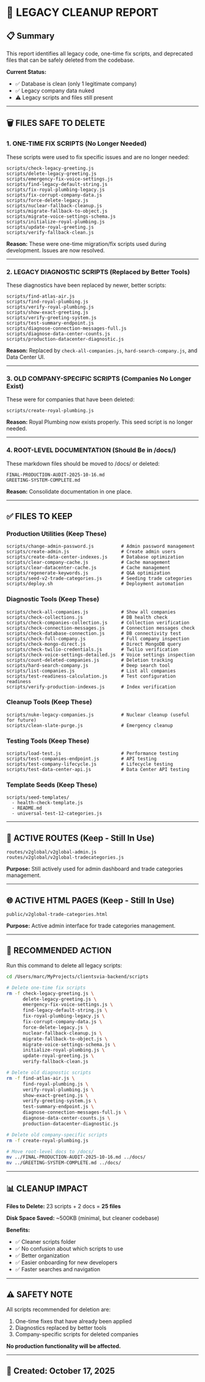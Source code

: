 # 🧹 LEGACY CLEANUP REPORT

## 📋 Summary

This report identifies all legacy code, one-time fix scripts, and deprecated files that can be safely deleted from the codebase.

**Current Status:**
- ✅ Database is clean (only 1 legitimate company)
- ✅ Legacy company data nuked
- ⚠️ Legacy scripts and files still present

---

## 🗑️ FILES SAFE TO DELETE

### 1. ONE-TIME FIX SCRIPTS (No Longer Needed)

These scripts were used to fix specific issues and are no longer needed:

```
scripts/check-legacy-greeting.js
scripts/delete-legacy-greeting.js
scripts/emergency-fix-voice-settings.js
scripts/find-legacy-default-string.js
scripts/fix-royal-plumbing-legacy.js
scripts/fix-corrupt-company-data.js
scripts/force-delete-legacy.js
scripts/nuclear-fallback-cleanup.js
scripts/migrate-fallback-to-object.js
scripts/migrate-voice-settings-schema.js
scripts/initialize-royal-plumbing.js
scripts/update-royal-greeting.js
scripts/verify-fallback-clean.js
```

**Reason:** These were one-time migration/fix scripts used during development. Issues are now resolved.

---

### 2. LEGACY DIAGNOSTIC SCRIPTS (Replaced by Better Tools)

These diagnostics have been replaced by newer, better scripts:

```
scripts/find-atlas-air.js
scripts/find-royal-plumbing.js
scripts/verify-royal-plumbing.js
scripts/show-exact-greeting.js
scripts/verify-greeting-system.js
scripts/test-summary-endpoint.js
scripts/diagnose-connection-messages-full.js
scripts/diagnose-data-center-counts.js
scripts/production-datacenter-diagnostic.js
```

**Reason:** Replaced by `check-all-companies.js`, `hard-search-company.js`, and Data Center UI.

---

### 3. OLD COMPANY-SPECIFIC SCRIPTS (Companies No Longer Exist)

These were for companies that have been deleted:

```
scripts/create-royal-plumbing.js
```

**Reason:** Royal Plumbing now exists properly. This seed script is no longer needed.

---

### 4. ROOT-LEVEL DOCUMENTATION (Should Be in /docs/)

These markdown files should be moved to /docs/ or deleted:

```
FINAL-PRODUCTION-AUDIT-2025-10-16.md
GREETING-SYSTEM-COMPLETE.md
```

**Reason:** Consolidate documentation in one place.

---

## ✅ FILES TO KEEP

### Production Utilities (Keep These)

```
scripts/change-admin-password.js          # Admin password management
scripts/create-admin.js                   # Create admin users
scripts/create-data-center-indexes.js     # Database optimization
scripts/clear-company-cache.js            # Cache management
scripts/clear-datacenter-cache.js         # Cache management
scripts/regenerate-keywords.js            # Q&A optimization
scripts/seed-v2-trade-categories.js       # Seeding trade categories
scripts/deploy.sh                         # Deployment automation
```

### Diagnostic Tools (Keep These)

```
scripts/check-all-companies.js            # Show all companies
scripts/check-collections.js              # DB health check
scripts/check-companies-collection.js     # Collection verification
scripts/check-connection-messages.js      # Connection messages check
scripts/check-database-connection.js      # DB connectivity test
scripts/check-full-company.js             # Full company inspection
scripts/check-mongo-direct.js             # Direct MongoDB query
scripts/check-twilio-credentials.js       # Twilio verification
scripts/check-voice-settings-detailed.js  # Voice settings inspection
scripts/count-deleted-companies.js        # Deletion tracking
scripts/hard-search-company.js            # Deep search tool
scripts/list-companies.js                 # List all companies
scripts/test-readiness-calculation.js     # Test configuration readiness
scripts/verify-production-indexes.js      # Index verification
```

### Cleanup Tools (Keep These)

```
scripts/nuke-legacy-companies.js          # Nuclear cleanup (useful for future)
scripts/clean-slate-purge.js              # Emergency cleanup
```

### Testing Tools (Keep These)

```
scripts/load-test.js                      # Performance testing
scripts/test-companies-endpoint.js        # API testing
scripts/test-company-lifecycle.js         # Lifecycle testing
scripts/test-data-center-api.js           # Data Center API testing
```

### Template Seeds (Keep These)

```
scripts/seed-templates/
  - health-check-template.js
  - README.md
  - universal-test-12-categories.js
```

---

## 📁 ACTIVE ROUTES (Keep - Still In Use)

```
routes/v2global/v2global-admin.js
routes/v2global/v2global-tradecategories.js
```

**Purpose:** Still actively used for admin dashboard and trade categories management.

---

## 🌐 ACTIVE HTML PAGES (Keep - Still In Use)

```
public/v2global-trade-categories.html
```

**Purpose:** Active admin interface for trade categories management.

---

## 🎯 RECOMMENDED ACTION

Run this command to delete all legacy scripts:

```bash
cd /Users/marc/MyProjects/clientsvia-backend/scripts

# Delete one-time fix scripts
rm -f check-legacy-greeting.js \
      delete-legacy-greeting.js \
      emergency-fix-voice-settings.js \
      find-legacy-default-string.js \
      fix-royal-plumbing-legacy.js \
      fix-corrupt-company-data.js \
      force-delete-legacy.js \
      nuclear-fallback-cleanup.js \
      migrate-fallback-to-object.js \
      migrate-voice-settings-schema.js \
      initialize-royal-plumbing.js \
      update-royal-greeting.js \
      verify-fallback-clean.js

# Delete old diagnostic scripts
rm -f find-atlas-air.js \
      find-royal-plumbing.js \
      verify-royal-plumbing.js \
      show-exact-greeting.js \
      verify-greeting-system.js \
      test-summary-endpoint.js \
      diagnose-connection-messages-full.js \
      diagnose-data-center-counts.js \
      production-datacenter-diagnostic.js

# Delete old company-specific scripts
rm -f create-royal-plumbing.js

# Move root-level docs to /docs/
mv ../FINAL-PRODUCTION-AUDIT-2025-10-16.md ../docs/
mv ../GREETING-SYSTEM-COMPLETE.md ../docs/
```

---

## 📊 CLEANUP IMPACT

**Files to Delete:** 23 scripts + 2 docs = **25 files**

**Disk Space Saved:** ~500KB (minimal, but cleaner codebase)

**Benefits:**
- ✅ Cleaner scripts folder
- ✅ No confusion about which scripts to use
- ✅ Better organization
- ✅ Easier onboarding for new developers
- ✅ Faster searches and navigation

---

## ⚠️ SAFETY NOTE

All scripts recommended for deletion are:
1. One-time fixes that have already been applied
2. Diagnostics replaced by better tools
3. Company-specific scripts for deleted companies

**No production functionality will be affected.**

---

## 📅 Created: October 17, 2025


